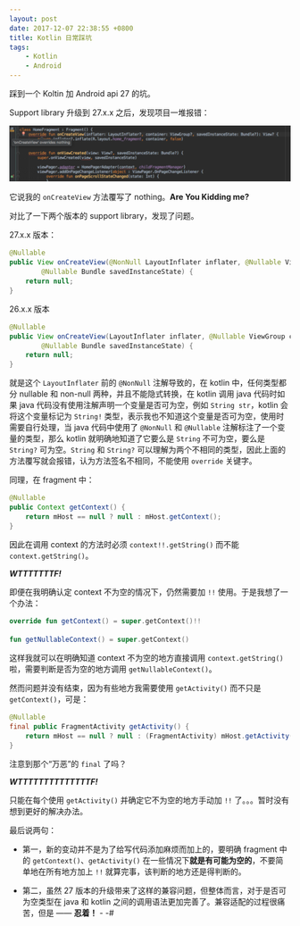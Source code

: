 ```yaml
---
layout: post
date: 2017-12-07 22:38:55 +0800
title: Kotlin 日常踩坑
tags:
    - Kotlin
    - Android
---
```


踩到一个 Koltin 加 Android api 27 的坑。

Support library 升级到 27.x.x 之后，发现项目一堆报错：

![error](/img/in-post/kotlin-trap/error.png)

它说我的 `onCreateView` 方法覆写了 nothing。**Are You Kidding me?**

对比了一下两个版本的 support library，发现了问题。

27.x.x 版本：
```java
@Nullable
public View onCreateView(@NonNull LayoutInflater inflater, @Nullable ViewGroup container,
        @Nullable Bundle savedInstanceState) {
    return null;
}
```

26.x.x 版本
```java
@Nullable
public View onCreateView(LayoutInflater inflater, @Nullable ViewGroup container,
        @Nullable Bundle savedInstanceState) {
    return null;
}
```

就是这个 `LayoutInflater` 前的 `@NonNull` 注解导致的，在 kotlin 中，任何类型都分 nullable 和 non-null 两种，并且不能隐式转换，在 kotlin 调用 java 代码时如果 java 代码没有使用注解声明一个变量是否可为空，例如 `String str`，kotlin 会将这个变量标记为 `String!` 类型，表示我也不知道这个变量是否可为空，使用时需要自行处理，当 java 代码中使用了 `@NonNull` 和 `@Nullable` 注解标注了一个变量的类型，那么 kotlin 就明确地知道了它要么是 `String` 不可为空，要么是 `String?` 可为空。`String` 和 `String?` 可以理解为两个不相同的类型，因此上面的方法覆写就会报错，认为方法签名不相同，不能使用 `override` 关键字。

同理，在 fragment 中：

```java
@Nullable
public Context getContext() {
    return mHost == null ? null : mHost.getContext();
}
```

因此在调用 context 的方法时必须 `context!!.getString()` 而不能 `context.getString()`。

***WTTTTTTTF!***

即便在我明确认定 context 不为空的情况下，仍然需要加 `!!` 使用。于是我想了一个办法：

```kotlin
override fun getContext() = super.getContext()!!

fun getNullableContext() = super.getContext()
```

这样我就可以在明确知道 context 不为空的地方直接调用 `context.getString()` 啦，需要判断是否为空的地方调用 `getNullableContext()`。

然而问题并没有结束，因为有些地方我需要使用 `getActivity()` 而不只是 `getContext()`，可是：

```java
@Nullable
final public FragmentActivity getActivity() {
    return mHost == null ? null : (FragmentActivity) mHost.getActivity();
}
```

注意到那个“万恶”的 `final` 了吗？

***WTTTTTTTTTTTTTTF!***

只能在每个使用 `getActivity()` 并确定它不为空的地方手动加 `!!` 了。。。暂时没有想到更好的解决办法。

最后说两句：

* 第一，新的变动并不是为了给写代码添加麻烦而加上的，要明确 fragment 中的 `getContext()`、`getActivity()` 在一些情况下**就是有可能为空的**，不要简单地在所有地方加上 `!!` 就算完事，该判断的地方还是得判断的。

* 第二，虽然 27 版本的升级带来了这样的兼容问题，但整体而言，对于是否可为空类型在 java 和 kotlin 之间的调用语法更加完善了。兼容适配的过程很痛苦，但是 —— **忍着！** - -#
